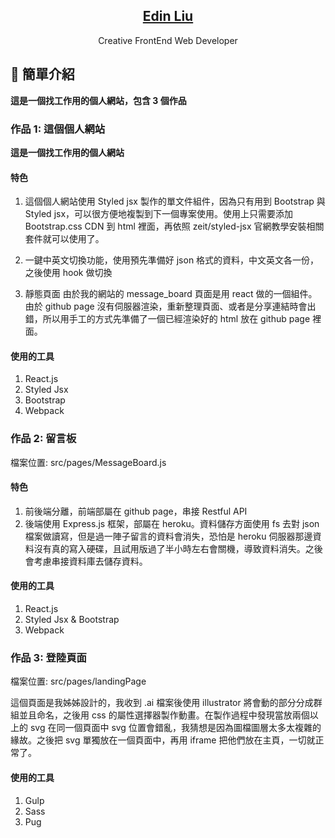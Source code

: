 <p align="center">
  <a href="https://edinliu.github.io/">
    <h2 align="center">Edin Liu</h2>
  </a>
</p> 
<p align="center">Creative FrontEnd Web Developer</p>

## :rocket: 簡單介紹

**這是一個找工作用的個人網站，包含 3 個作品**

### 作品 1: 這個個人網站

**這是一個找工作用的個人網站**

#### 特色

1. 這個個人網站使用 Styled jsx 製作的單文件組件，因為只有用到 Bootstrap 與 Styled jsx，可以很方便地複製到下一個專案使用。使用上只需要添加 Bootstrap.css CDN 到 html 裡面，再依照 zeit/styled-jsx 官網教學安裝相關套件就可以使用了。

2. 一鍵中英文切換功能，使用預先準備好 json 格式的資料，中文英文各一份，之後使用 hook 做切換

3. 靜態頁面
   由於我的網站的 message_board 頁面是用 react 做的一個組件。由於 github page 沒有伺服器渲染，重新整理頁面、或者是分享連結時會出錯，所以用手工的方式先準備了一個已經渲染好的 html 放在 github page 裡面。

#### 使用的工具

1. React.js
2. Styled Jsx
3. Bootstrap
4. Webpack

### 作品 2: 留言板

檔案位置: src/pages/MessageBoard.js

#### 特色

1. 前後端分離，前端部屬在 github page，串接 Restful API
2. 後端使用 Express.js 框架，部屬在 heroku。資料儲存方面使用 fs 去對 json 檔案做讀寫，但是過一陣子留言的資料會消失，恐怕是 heroku 伺服器那邊資料沒有真的寫入硬碟，且試用版過了半小時左右會關機，導致資料消失。之後會考慮串接資料庫去儲存資料。

#### 使用的工具

1. React.js
2. Styled Jsx & Bootstrap
3. Webpack

### 作品 3: 登陸頁面

檔案位置: src/pages/landingPage

這個頁面是我姊姊設計的，我收到 .ai 檔案後使用 illustrator 將會動的部分分成群組並且命名，之後用 css 的屬性選擇器製作動畫。在製作過程中發現當放兩個以上的 svg 在同一個頁面中 svg 位置會錯亂，我猜想是因為圖檔圖層太多太複雜的緣故。之後把 svg 單獨放在一個頁面中，再用 iframe 把他們放在主頁，一切就正常了。

#### 使用的工具

1. Gulp
2. Sass
3. Pug
